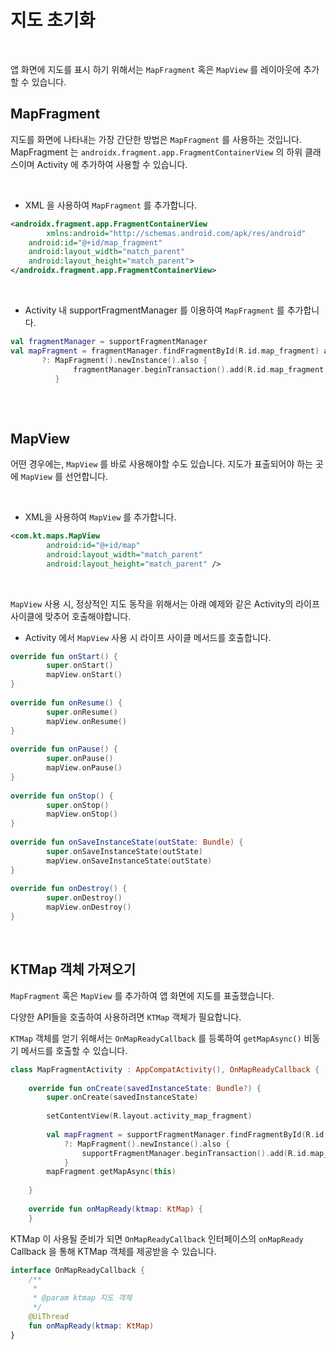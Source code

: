 # 지도 초기화 
<br/>
 

앱 화면에 지도를 표시 하기 위해서는 `MapFragment` 혹은 `MapView` 를 레이아웃에 추가할 수 있습니다.
 
## MapFragment 
 
지도를 화면에 나타내는 가장 간단한 방법은 `MapFragment` 를 사용하는 것입니다. MapFragment 는 `androidx.fragment.app.FragmentContainerView` 의 하위 클래스이며 Activity 에 추가하여 사용할 수 있습니다.
 
<br/>
 
 
- XML 을 사용하여  `MapFragment` 를 추가합니다.
 
```xml
<androidx.fragment.app.FragmentContainerView
        xmlns:android="http://schemas.android.com/apk/res/android"
    android:id="@+id/map_fragment"
    android:layout_width="match_parent"
    android:layout_height="match_parent">
</androidx.fragment.app.FragmentContainerView>
```
<br/>
 
- Activity 내 supportFragmentManager 를 이용하여 `MapFragment`  를 추가합니다.
 

```kotlin
val fragmentManager = supportFragmentManager
val mapFragment = fragmentManager.findFragmentById(R.id.map_fragment) as MapFragment?
       ?: MapFragment().newInstance().also {
              fragmentManager.beginTransaction().add(R.id.map_fragment, it).commit()
          }
 
```
<br/>
 
## MapView
 
어떤 경우에는, `MapView` 를 바로 사용해야할 수도 있습니다. 지도가 표출되어야 하는 곳에 `MapView` 를 선언합니다.
 
<br/>
 
- XML을 사용하여 `MapView` 를 추가합니다.
 
```xml
<com.kt.maps.MapView
        android:id="@+id/map"
        android:layout_width="match_parent"
        android:layout_height="match_parent" />
```
 
<br/>
 
`MapView` 사용 시, 정상적인 지도 동작을 위해서는 아래 예제와 같은 Activity의 라이프 사이클에 맞추어 호출해야합니다.
 
- Activity 에서 `MapView` 사용 시 라이프 사이클 메서드를 호출합니다.
 
```kotlin
override fun onStart() {
        super.onStart()
        mapView.onStart()
}
 
override fun onResume() {
        super.onResume()
        mapView.onResume()
}
 
override fun onPause() {
        super.onPause()
        mapView.onPause()
}
 
override fun onStop() {
        super.onStop()
        mapView.onStop()
}
 
override fun onSaveInstanceState(outState: Bundle) {
        super.onSaveInstanceState(outState)
        mapView.onSaveInstanceState(outState)
}
 
override fun onDestroy() {
        super.onDestroy()
        mapView.onDestroy()
}
```
<br/>
 
## KTMap 객체 가져오기
 
`MapFragment` 혹은 `MapView` 를 추가하여 앱 화면에 지도를 표출했습니다.
 
다양한 API들을 호출하여 사용하려면 `KTMap` 객체가 필요합니다.
 
`KTMap` 객체를 얻기 위해서는  `OnMapReadyCallback` 를 등록하여 `getMapAsync()` 비동기 메서드를 호출할 수 있습니다.
 
```kotlin
class MapFragmentActivity : AppCompatActivity(), OnMapReadyCallback {
 
    override fun onCreate(savedInstanceState: Bundle?) {
        super.onCreate(savedInstanceState)
 
        setContentView(R.layout.activity_map_fragment)
 
        val mapFragment = supportFragmentManager.findFragmentById(R.id.map_fragment) as MapFragment?
            ?: MapFragment().newInstance().also {
                supportFragmentManager.beginTransaction().add(R.id.map_fragment, it).commit()
            }
        mapFragment.getMapAsync(this)
 
    }
 
    override fun onMapReady(ktmap: KtMap) {
    }
```
 
 
 
KTMap 이 사용될 준비가 되면  `OnMapReadyCallback` 인터페이스의 `onMapReady` Callback 을 통해 KTMap 객체를 제공받을 수 있습니다.
 
```kotlin
interface OnMapReadyCallback {
    /**
     *
     * @param ktmap 지도 객체
     */
    @UiThread
    fun onMapReady(ktmap: KtMap)
}
 
```
